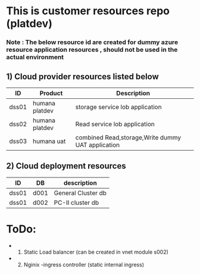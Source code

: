 # This is customer resources repo (platdev)
### Note : The below resource id are created for dummy azure resource application resources , should not be used in the actual environment
## 1) Cloud provider resources listed below

| ID | Product | Description 
|--|--|--|
| dss01 | humana platdev | storage service lob application 
| dss02 | humana platdev | Read service lob application 
| dss03 | humana uat | combined Read,storage,Write dummy UAT application 

## 2) Cloud deployment resources

| ID | DB |  description | 
|--|--|--|
| dss01 | d001 | General Cluster db
| dss01 | d002 | PC-II cluster db


# ToDo:
- 1) Static Load balancer (can be created in vnet module s002)
- 2) Nginix -ingress controller (static internal ingress)